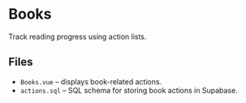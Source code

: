 # Books

Track reading progress using action lists.

## Files
- `Books.vue` – displays book-related actions.
- `actions.sql` – SQL schema for storing book actions in Supabase.
